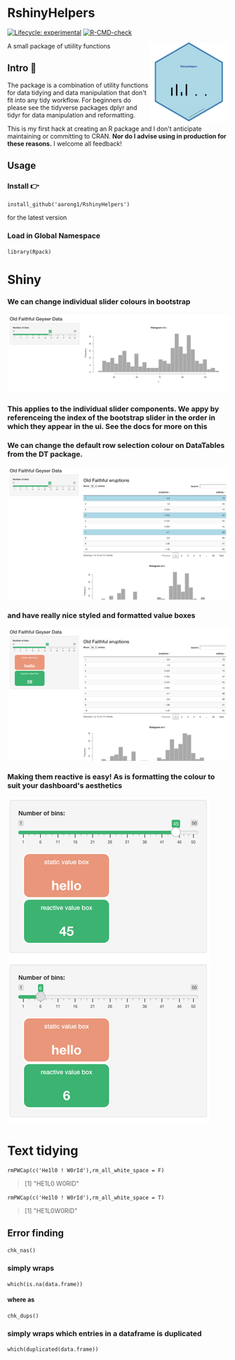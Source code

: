 <h1> RshinyHelpers </h1>

[![Lifecycle:
experimental](https://img.shields.io/badge/lifecycle-experimental-orange.svg)](https://lifecycle.r-lib.org/articles/stages.html#experimental)
[![R-CMD-check](https://github.com/ramnathv/test9/workflows/R-CMD-check/badge.svg)](https://github.com/ramnathv/test9/actions)

<img align ='right' src='https://github.com/aarong1/RshinyHelpers/blob/main/pkgdown/favicon/apple-touch-icon-180x180.png'></img>

A small package of utiility functions


## Intro 👣
The package is a combination of utility functions for data tidying and data manipulation that don't fit into any tidy workflow.  For beginners do please see the tidyverse packages dplyr and tidyr for data manipulation and reformatting.

This is my first hack at creating an R package and I don't anticipate maintaining or committing to CRAN. **Nor do I advise using in production for these reasons.**  I welcome all feedback!

## Usage

### Install 👉

`install_github('aarong1/RshinyHelpers')`

for the latest version

### Load in Global Namespace

`library(Rpack)`

# Shiny

### We can change individual slider colours in bootstrap
![](man/figures/slider.png)

### This applies to the individual slider components. We appy by referenceing the index of the bootstrap slider in the order in which they appear in the ui.  See the docs for more on this

### We can change the default row selection colour on DataTables from the DT package.

![](man/figures/rows.png)

### and have really nice styled and formatted value boxes

![](man/figures/vbox.png)

### Making them reactive is easy! As is formatting the colour to suit your dashboard's aesthetics
![](man/figures/reactive1.png)
![](man/figures/reactive2.png)

# Text tidying 

`rmPWCap(c('He1l0 ! W0rId'),rm_all_white_space = F)`

> [1] "HE1L0 W0RID"

`rmPWCap(c('He1l0 ! W0rId'),rm_all_white_space = T)`

> [1] "HE1L0W0RID" 


## Error finding

`chk_nas()`

### simply wraps 

`which(is.na(data.frame))`

#### where as 

`chk_dups()`

### simply wraps which entries in a dataframe is duplicated

`which(duplicated(data.frame))`
